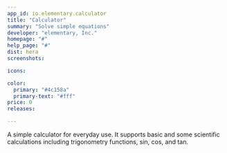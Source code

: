 ```yaml
---
app_id: io.elementary.calculator
title: "Calculator"
summary: "Solve simple equations"
developer: "elementary, Inc."
homepage: "#"
help_page: "#"
dist: hera
screenshots:

icons:

color:
  primary: "#4c158a"
  primary-text: "#fff"
price: 0
releases:

---
```


A simple calculator for everyday use. It supports basic and some scientific calculations including trigonometry functions, sin, cos, and tan.
